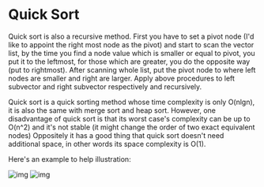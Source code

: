 Quick Sort
====

Quick sort is also a recursive method. First you have to set a pivot node (I'd like to appoint the right most node as the pivot) and 
start to scan the vector list, by the time you find a node value which is smaller or equal to pivot, you put it to the leftmost, for those
which are greater, you do the opposite way (put to rightmost). After scanning whole list, put the pivot node to where left nodes are smaller
and right are larger. Apply above procedures to left subvector and right subvector respectively and recursively.

Quick sort is a quick sorting method whose time complexity is only O(nlgn), it is also the same with merge sort and heap sort. However,
one disadvantage of quick sort is that its worst case's complexity can be up to O(n^2) and it's not stable (it might change the order of
two exact equivalent nodes) 
Oppositely it has a good thing that quick sort doesn't need additional space, in other words its space complexity is O(1).

Here's an example to help illustration:

![img](https://github.com/GhostDragon007/Data-Structure-and-Algorithm/blob/master/QuickSort/QuickSort_eg1.PNG)
![img](https://github.com/GhostDragon007/Data-Structure-and-Algorithm/blob/master/QuickSort/QuickSort_eg2.PNG)
